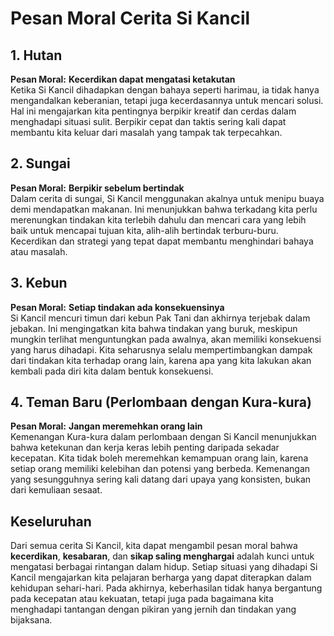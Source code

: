 # Pesan Moral Cerita Si Kancil

## 1. Hutan
**Pesan Moral:** **Kecerdikan dapat mengatasi ketakutan**  
Ketika Si Kancil dihadapkan dengan bahaya seperti harimau, ia tidak hanya mengandalkan keberanian, tetapi juga kecerdasannya untuk mencari solusi. Hal ini mengajarkan kita pentingnya berpikir kreatif dan cerdas dalam menghadapi situasi sulit. Berpikir cepat dan taktis sering kali dapat membantu kita keluar dari masalah yang tampak tak terpecahkan.

## 2. Sungai
**Pesan Moral:** **Berpikir sebelum bertindak**  
Dalam cerita di sungai, Si Kancil menggunakan akalnya untuk menipu buaya demi mendapatkan makanan. Ini menunjukkan bahwa terkadang kita perlu merenungkan tindakan kita terlebih dahulu dan mencari cara yang lebih baik untuk mencapai tujuan kita, alih-alih bertindak terburu-buru. Kecerdikan dan strategi yang tepat dapat membantu menghindari bahaya atau masalah.

## 3. Kebun
**Pesan Moral:** **Setiap tindakan ada konsekuensinya**  
Si Kancil mencuri timun dari kebun Pak Tani dan akhirnya terjebak dalam jebakan. Ini mengingatkan kita bahwa tindakan yang buruk, meskipun mungkin terlihat menguntungkan pada awalnya, akan memiliki konsekuensi yang harus dihadapi. Kita seharusnya selalu mempertimbangkan dampak dari tindakan kita terhadap orang lain, karena apa yang kita lakukan akan kembali pada diri kita dalam bentuk konsekuensi.

## 4. Teman Baru (Perlombaan dengan Kura-kura)
**Pesan Moral:** **Jangan meremehkan orang lain**  
Kemenangan Kura-kura dalam perlombaan dengan Si Kancil menunjukkan bahwa ketekunan dan kerja keras lebih penting daripada sekadar kecepatan. Kita tidak boleh meremehkan kemampuan orang lain, karena setiap orang memiliki kelebihan dan potensi yang berbeda. Kemenangan yang sesungguhnya sering kali datang dari upaya yang konsisten, bukan dari kemuliaan sesaat.

## Keseluruhan
Dari semua cerita Si Kancil, kita dapat mengambil pesan moral bahwa **kecerdikan**, **kesabaran**, dan **sikap saling menghargai** adalah kunci untuk mengatasi berbagai rintangan dalam hidup. Setiap situasi yang dihadapi Si Kancil mengajarkan kita pelajaran berharga yang dapat diterapkan dalam kehidupan sehari-hari. Pada akhirnya, keberhasilan tidak hanya bergantung pada kecepatan atau kekuatan, tetapi juga pada bagaimana kita menghadapi tantangan dengan pikiran yang jernih dan tindakan yang bijaksana.